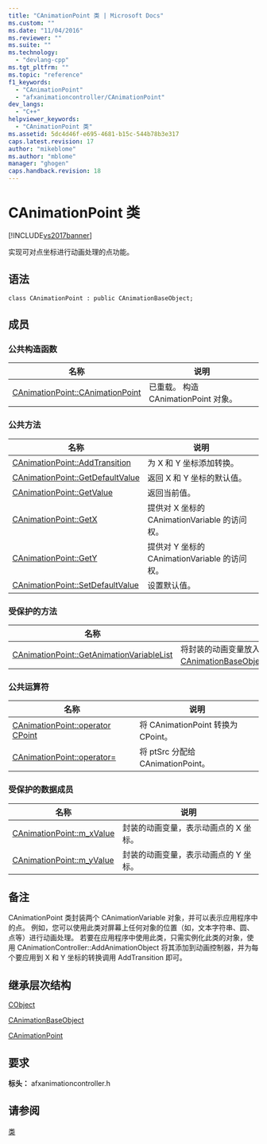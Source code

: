 ```yaml
---
title: "CAnimationPoint 类 | Microsoft Docs"
ms.custom: ""
ms.date: "11/04/2016"
ms.reviewer: ""
ms.suite: ""
ms.technology: 
  - "devlang-cpp"
ms.tgt_pltfrm: ""
ms.topic: "reference"
f1_keywords: 
  - "CAnimationPoint"
  - "afxanimationcontroller/CAnimationPoint"
dev_langs: 
  - "C++"
helpviewer_keywords: 
  - "CAnimationPoint 类"
ms.assetid: 5dc4d46f-e695-4681-b15c-544b78b3e317
caps.latest.revision: 17
author: "mikeblome"
ms.author: "mblome"
manager: "ghogen"
caps.handback.revision: 18
---
```

# CAnimationPoint 类
[!INCLUDE[vs2017banner](../../assembler/inline/includes/vs2017banner.md)]

实现可对点坐标进行动画处理的点功能。  
  
## 语法  
  
```  
class CAnimationPoint : public CAnimationBaseObject;  
```  
  
## 成员  
  
### 公共构造函数  
  
|名称|说明|  
|--------|--------|  
|[CAnimationPoint::CAnimationPoint](../Topic/CAnimationPoint::CAnimationPoint.md)|已重载。  构造 CAnimationPoint 对象。|  
  
### 公共方法  
  
|名称|说明|  
|--------|--------|  
|[CAnimationPoint::AddTransition](../Topic/CAnimationPoint::AddTransition.md)|为 X 和 Y 坐标添加转换。|  
|[CAnimationPoint::GetDefaultValue](../Topic/CAnimationPoint::GetDefaultValue.md)|返回 X 和 Y 坐标的默认值。|  
|[CAnimationPoint::GetValue](../Topic/CAnimationPoint::GetValue.md)|返回当前值。|  
|[CAnimationPoint::GetX](../Topic/CAnimationPoint::GetX.md)|提供对 X 坐标的 CAnimationVariable 的访问权。|  
|[CAnimationPoint::GetY](../Topic/CAnimationPoint::GetY.md)|提供对 Y 坐标的 CAnimationVariable 的访问权。|  
|[CAnimationPoint::SetDefaultValue](../Topic/CAnimationPoint::SetDefaultValue.md)|设置默认值。|  
  
### 受保护的方法  
  
|名称|说明|  
|--------|--------|  
|[CAnimationPoint::GetAnimationVariableList](../Topic/CAnimationPoint::GetAnimationVariableList.md)|将封装的动画变量放入列表中。  （重写 [CAnimationBaseObject::GetAnimationVariableList](../Topic/CAnimationBaseObject::GetAnimationVariableList.md)。）|  
  
### 公共运算符  
  
|名称|说明|  
|--------|--------|  
|[CAnimationPoint::operator CPoint](../Topic/CAnimationPoint::operator%20CPoint.md)|将 CAnimationPoint 转换为 CPoint。|  
|[CAnimationPoint::operator\=](../Topic/CAnimationPoint::operator=.md)|将 ptSrc 分配给 CAnimationPoint。|  
  
### 受保护的数据成员  
  
|名称|说明|  
|--------|--------|  
|[CAnimationPoint::m\_xValue](../Topic/CAnimationPoint::m_xValue.md)|封装的动画变量，表示动画点的 X 坐标。|  
|[CAnimationPoint::m\_yValue](../Topic/CAnimationPoint::m_yValue.md)|封装的动画变量，表示动画点的 Y 坐标。|  
  
## 备注  
 CAnimationPoint 类封装两个 CAnimationVariable 对象，并可以表示应用程序中的点。  例如，您可以使用此类对屏幕上任何对象的位置（如，文本字符串、圆、点等）进行动画处理。  若要在应用程序中使用此类，只需实例化此类的对象，使用 CAnimationController::AddAnimationObject 将其添加到动画控制器，并为每个要应用到 X 和 Y 坐标的转换调用 AddTransition 即可。  
  
## 继承层次结构  
 [CObject](../../mfc/reference/cobject-class.md)  
  
 [CAnimationBaseObject](../../mfc/reference/canimationbaseobject-class.md)  
  
 [CAnimationPoint](../../mfc/reference/canimationpoint-class.md)  
  
## 要求  
 **标头：** afxanimationcontroller.h  
  
## 请参阅  
 [类](../../mfc/reference/mfc-classes.md)